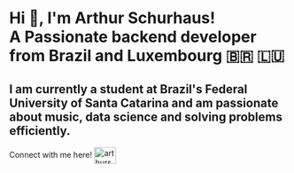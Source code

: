 <h1 >Hi 👋, I'm Arthur Schurhaus! <br> 
A Passionate backend developer from Brazil and Luxembourg 🇧🇷 🇱🇺 <br>
</h1>
  <h2>I am currently a student at Brazil's Federal University of Santa Catarina and am passionate about music, data science and solving problems efficiently.</h2>



Connect with me here! <a href="https://linkedin.com/in/arthurschur" target="blank"><img align="center" src="https://raw.githubusercontent.com/rahuldkjain/github-profile-readme-generator/master/src/images/icons/Social/linked-in-alt.svg" alt="arthurschur" height="30" width="40" /></a>

